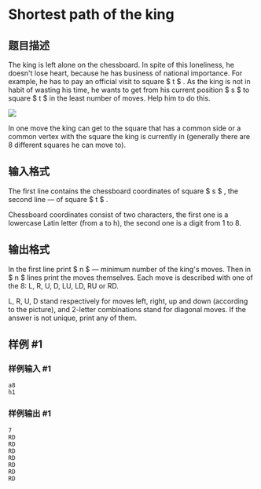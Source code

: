 # Shortest path of the king

## 题目描述

The king is left alone on the chessboard. In spite of this loneliness, he doesn't lose heart, because he has business of national importance. For example, he has to pay an official visit to square $ t $ . As the king is not in habit of wasting his time, he wants to get from his current position $ s $ to square $ t $ in the least number of moves. Help him to do this.

 ![](https://cdn.luogu.com.cn/upload/vjudge_pic/CF3A/5ee13bc754378d9b20e7cf9389534f02014d55d0.png)

In one move the king can get to the square that has a common side or a common vertex with the square the king is currently in (generally there are 8 different squares he can move to).

## 输入格式

The first line contains the chessboard coordinates of square $ s $ , the second line — of square $ t $ .

Chessboard coordinates consist of two characters, the first one is a lowercase Latin letter (from a to h), the second one is a digit from 1 to 8.

## 输出格式

In the first line print $ n $ — minimum number of the king's moves. Then in $ n $ lines print the moves themselves. Each move is described with one of the 8: L, R, U, D, LU, LD, RU or RD.

L, R, U, D stand respectively for moves left, right, up and down (according to the picture), and 2-letter combinations stand for diagonal moves. If the answer is not unique, print any of them.

## 样例 #1

### 样例输入 #1

```
a8
h1
```

### 样例输出 #1

```
7
RD
RD
RD
RD
RD
RD
RD
```